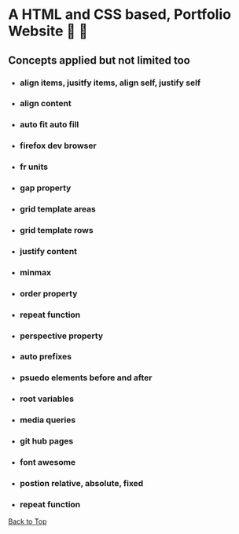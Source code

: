 <a name="custom_anchor_name"></a>

# A HTML and CSS based, Portfolio Website :bookmark_tabs: :briefcase:	

## Concepts applied but not limited too

  - ### align items, jusitfy items, align self, justify self
  - ### align content
  - ### auto fit auto fill
  - ### firefox dev browser
  - ### fr units
  - ### gap property
  - ### grid template areas
  - ### grid template rows
  - ### justify content
  - ### minmax
  - ### order property
  - ### repeat function 
  - ### perspective property
  - ### auto prefixes 
  - ### psuedo elements before and after 
  - ### root variables
  - ### media queries 
  - ### git hub pages
  - ### font awesome 
  - ### postion relative, absolute, fixed 
  - ### repeat function 

[Back to Top](#custom_anchor_name)
